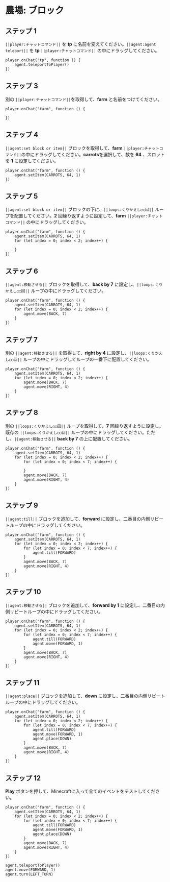 # 農場: ブロック

## ステップ 1
``||player:チャットコマンド||`` を **tp** に名前を変えてください。``||agent:agent teleport||`` を **tp** ``||player:チャットコマンド||`` の中にドラッグしてください。

```blocks
player.onChat("tp", function () {
    agent.teleportToPlayer()
})
```

## ステップ 3

別の ``||player:チャットコマンド||``を取得して、**farm** と名前をつけてください。

```blocks
player.onChat("farm", function () { 
 
}) 
```

## ステップ 4
``||agent:set block or item||`` ブロックを取得して、**farm** ``||player:チャットコマンド||``の中にドラッグしてください。**carrots**を選択して、数を **64** 、スロットを **1** に設定してください。

```blocks
player.onChat("farm", function () { 
    agent.setItem(CARROTS, 64, 1) 
}) 
```

## ステップ 5
``||agent:set block or item||`` ブロックの下に、``||loops:くりかえし○○回||`` ループを配置してください。**2** 回繰り返すように設定して、**farm** ``||player:チャットコマンド||`` の中にドラッグしてください。

```blocks
player.onChat("farm", function () { 
    agent.setItem(CARROTS, 64, 1) 
    for (let index = 0; index < 2; index++) { 
      
    } 
}) 
```

## ステップ 6
``||agent:移動させる||`` ブロックを取得して、**back by 7** に設定し、``||loops:くりかえし○○回||`` ループの中にドラッグしてください。

```blocks
player.onChat("farm", function () { 
    agent.setItem(CARROTS, 64, 1) 
    for (let index = 0; index < 2; index++) { 
        agent.move(BACK, 7) 
    } 
}) 
```

## ステップ 7
別の ``||agent:移動させる||`` を取得して、**right by 4** に設定し、``||loops:くりかえし○○回||`` ループの中にドラッグしてループの一番下に配置してください。

```blocks
player.onChat("farm", function () { 
    agent.setItem(CARROTS, 64, 1) 
    for (let index = 0; index < 2; index++) { 
        agent.move(BACK, 7) 
        agent.move(RIGHT, 4) 
    } 
}) 
```

## ステップ 8
別の ``||loops:くりかえし○○回||`` ループを取得して、**7** 回繰り返すように設定し、既存の ``||loops:くりかえし○○回||`` ループの中にドラッグしてください。ただし、``||agent:移動させる||`` **back by 7** の上に配置してください。

```blocks
player.onChat("farm", function () { 
    agent.setItem(CARROTS, 64, 1) 
    for (let index = 0; index < 2; index++) { 
        for (let index = 0; index < 7; index++) { 
          
        } 
        agent.move(BACK, 7) 
        agent.move(RIGHT, 4) 
    } 
}) 
```

## ステップ 9
``||agent:till||`` ブロックを追加して、**forward** に設定し、二番目の内側リピートループの中にドラッグしてください。  

```blocks
player.onChat("farm", function () { 
    agent.setItem(CARROTS, 64, 1) 
    for (let index = 0; index < 2; index++) { 
        for (let index = 0; index < 7; index++) { 
            agent.till(FORWARD) 
        } 
        agent.move(BACK, 7) 
        agent.move(RIGHT, 4) 
    } 
}) 
```

## ステップ 10
``||agent:移動させる||`` ブロックを追加して、**forward by 1** に設定し、二番目の内側リピートループの中にドラッグしてください。

```blocks
player.onChat("farm", function () { 
    agent.setItem(CARROTS, 64, 1) 
    for (let index = 0; index < 2; index++) { 
        for (let index = 0; index < 7; index++) { 
            agent.till(FORWARD) 
            agent.move(FORWARD, 1) 
        } 
        agent.move(BACK, 7) 
        agent.move(RIGHT, 4) 
    } 
}) 
```

## ステップ 11
``||agent:place||`` ブロックを追加して、**down** に設定し、二番目の内側リピートループの中にドラッグしてください。

```blocks
player.onChat("farm", function () {
    agent.setItem(CARROTS, 64, 1)
    for (let index = 0; index < 2; index++) {
        for (let index = 0; index < 7; index++) {
            agent.till(FORWARD)
            agent.move(FORWARD, 1)
            agent.place(DOWN)
        }
        agent.move(BACK, 7)
        agent.move(RIGHT, 4)
    }
})
```

## ステップ 12
**Play** ボタンを押して、Minecraftに入って全てのイベントをテストしてください。

```blocks
player.onChat("farm", function () {
    agent.setItem(CARROTS, 64, 1)
    for (let index = 0; index < 2; index++) {
        for (let index = 0; index < 7; index++) {
            agent.till(FORWARD)
            agent.move(FORWARD, 1)
            agent.place(DOWN)
        }
        agent.move(BACK, 7)
        agent.move(RIGHT, 4)
    }
})
```

```ghost
agent.teleportToPlayer()
agent.move(FORWARD, 1)
agent.turn(LEFT_TURN)
```
